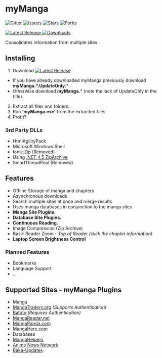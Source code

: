 # myManga

[![Gitter](https://img.shields.io/gitter/room/nwjs/nw.js.svg?style=flat-square)](https://gitter.im/jrjparks/myManga?utm_source=badge&utm_medium=badge&utm_campaign=pr-badge&utm_content=badge)
[![Issues](https://img.shields.io/github/issues/jrjparks/myManga.svg?style=flat-square)](https://github.com/jrjparks/myManga/issues)
[![Stars](https://img.shields.io/github/stars/jrjparks/myManga.svg?style=flat-square)](https://github.com/jrjparks/myManga/stargazers)
[![Forks](https://img.shields.io/github/forks/jrjparks/myManga.svg?style=flat-square)](https://github.com/jrjparks/myManga/network)

[![Latest Release](https://img.shields.io/github/release/jrjparks/myManga.svg?style=flat-square) ![Downloads](https://img.shields.io/github/downloads/jrjparks/myManga/latest/total.svg?style=flat-square)](https://github.com/jrjparks/myManga/releases/latest)

Consolidates information from multiple sites.

## Installing
1. Download [![Latest Release](https://img.shields.io/github/release/jrjparks/myManga.svg?style=flat-square)](https://github.com/jrjparks/myManga/releases/latest).
 * If you have already downloaded myManga previously download **myManga.\*.UpdateOnly.***
 * Otherwise download **myManga.*** (note the lack of UpdateOnly in the title).
2. Extract all files and folders.
3. Run '**myManga.exe**' from the extracted files.
4. Profit?

### 3rd Party DLLs
* HtmlAgilityPack
* Microsoft.Windows.Shell
* Ionic.Zip (Removed)
 * Using [.NET 4.5 ZipArchive](https://msdn.microsoft.com/en-us/library/system.io.compression.ziparchive(v=vs.110).aspx)
* SmartThreadPool (Removed)

## Features
* Offline Storage of manga and chapters
* Asynchronous downloads
* Search multiple sites at once and merge results
* Uses manga databases in conjunction to the manga sites
* **Manga Site Plugins.**
* **Database Site Plugins.**
* **Continuous Reading.**
* Image Compression (Zip Archive)
* Basic Reader Zoom - *Top of Reader (click the chapter information)*
* **Laptop Screen Brightness Control**

### Planned Features
* Bookmarks
* Language Support
* ...


## Supported Sites - myManga Plugins
* Manga
 * [MangaTraders.org](http://mangatraders.org/) *(Supports Authentication)*
 * [Batoto](http://bato.to/) *(Requires Authentication)*
 * [MangaReader.net](http://www.mangareader.net/)
 * [MangaPanda.com](http://www.mangapanda.com/)
 * [MangaHere.com](http://www.mangahere.com/)
* Databases
 * [MangaHelpers](http://www.mangahelpers.com/manga/)
 * [Anime News Network](http://www.animenewsnetwork.com/)
 * [Baka-Updates](http://www.mangaupdates.com/)

